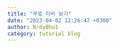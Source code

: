 ```yaml
---
title: "무료 티비 보기"
date: "2023-04-02 12:26:47 +0300"
author: NrdyBhu1
category: tutorial blog
---
```

